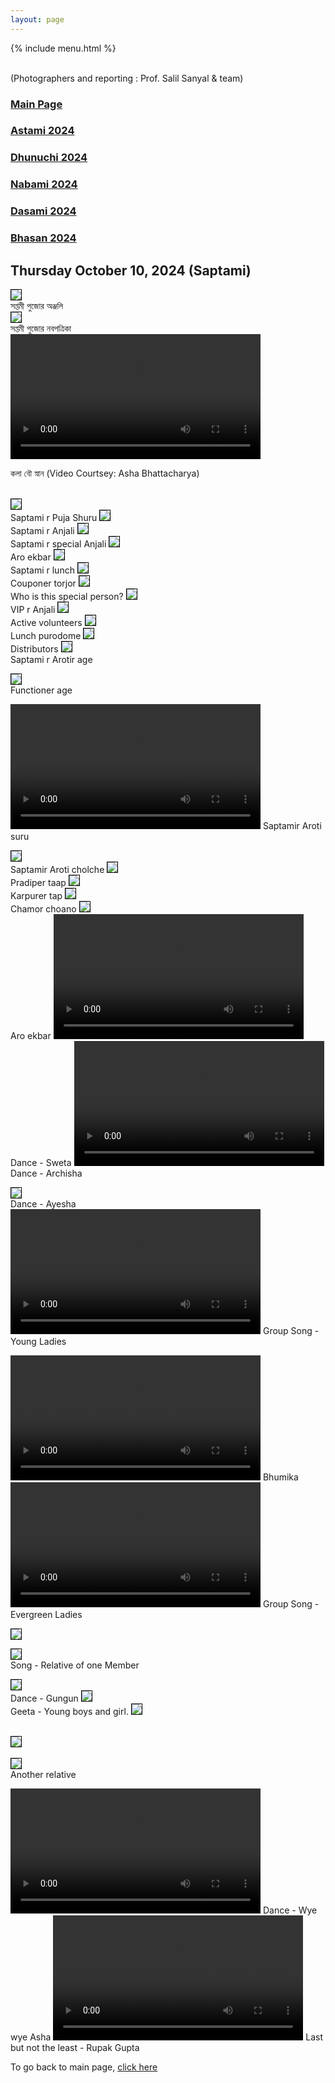 ```yaml
---
layout: page
---
```


{% include menu.html %}
<div id="fb-root"></div>

<div style="color: orange; font-size:1.5em;font-weight: bold;" id="demo"></div>

<br/>
(Photographers and reporting : Prof. Salil Sanyal &  team)


<h3><a href="/news">Main Page</a> </h3>
<h3><a href="/astami2024.html">Astami 2024</a> </h3>
<h3><a href="/dhunuchi2024.html">Dhunuchi 2024</a> </h3>
<h3><a href="/nabami2024.html">Nabami 2024</a> </h3>
<h3><a href="/dasami2024.html">Dasami 2024</a> </h3>
<h3><a href="/bhasan2024.html">Bhasan 2024</a> </h3>



<h2>Thursday October 10, 2024 (Saptami)</h2>

<img style="border:1px solid black;" src="/images/puja2024/saptami/2saptami.jpg"/><br/>
সপ্তমী পুজোর অঞ্জলি 
<br/>
<img style="border:1px solid black;" src="/images/puja2024/saptami/1saptami.jpg"/><br/>
সপ্তমী পুজোর নবপত্রিকা
<br/>
<video controls width="400">
  <source src="/images/puja2024/saptami/saptami1.mp4" type="video/mp4">
</video> 

কলা বৌ স্নান 
(Video Courtsey: Asha Bhattacharya)


<br/>
<img style="border:1px solid black;" src="/images/puja2024/saptami/1saptami.jpg"/><br/>
Saptami r Puja Shuru
<img style="border:1px solid black;" src="/images/puja2024/saptami/2saptami.jpg"/><br/>
Saptami r Anjali
<img style="border:1px solid black;" src="/images/puja2024/saptami/3saptami.jpg"/><br/>
Saptami r special Anjali
<img style="border:1px solid black;" src="/images/puja2024/saptami/4saptami.jpg"/><br/>
Aro ekbar
<img style="border:1px solid black;" src="/images/puja2024/saptami/5saptami.jpg"/><br/>
Saptami r lunch
<img style="border:1px solid black;" src="/images/puja2024/saptami/6saptami.jpg"/><br/>
Couponer torjor
<img style="border:1px solid black;" src="/images/puja2024/saptami/7saptami.jpg"/><br/>
Who is this special person?
<img style="border:1px solid black;" src="/images/puja2024/saptami/8saptami.jpg"/><br/>
VIP r Anjali
<img style="border:1px solid black;" src="/images/puja2024/saptami/9saptami.jpg"/><br/>
Active volunteers
<img style="border:1px solid black;" src="/images/puja2024/saptami/10saptami.jpg"/><br/>
Lunch purodome
<img style="border:1px solid black;" src="/images/puja2024/saptami/11saptami.jpg"/><br/>
Distributors
<img style="border:1px solid black;" src="/images/puja2024/saptami/12saptami.jpg"/><br/>
Saptami r Arotir age



<img style="border:1px solid black;" src="/images/puja2024/saptami/14saptami.jpg"/><br/>
Functioner age

<video controls width="400">
  <source src="/images/puja2024/saptami/saptami2.mp4" type="video/mp4">
</video> 
Saptamir Aroti suru

<img style="border:1px solid black;" src="/images/puja2024/saptami/15saptami.jpg"/><br/>
Saptamir Aroti cholche
<img style="border:1px solid black;" src="/images/puja2024/saptami/16saptami.jpg"/><br/>
Pradiper taap
<img style="border:1px solid black;" src="/images/puja2024/saptami/17saptami.jpg"/><br/>
Karpurer tap
<img style="border:1px solid black;" src="/images/puja2024/saptami/18saptami.jpg"/><br/>
Chamor choano
<img style="border:1px solid black;" src="/images/puja2024/saptami/19saptami.jpg"/><br/>
Aro ekbar
<video controls width="400">
  <source src="/images/puja2024/saptami/saptami3.mp4" type="video/mp4">
</video> 
Dance - Sweta
<video controls width="400">
  <source src="/images/puja2024/saptami/saptami4.mp4" type="video/mp4">
</video> 
Dance - Archisha

<img style="border:1px solid black;" src="/images/puja2024/saptami/21saptami.jpg"/><br/>
Dance - Ayesha
<video controls width="400">
  <source src="/images/puja2024/saptami/saptami5.mp4" type="video/mp4">
</video> 
Group Song - Young Ladies

<video controls width="400">
  <source src="/images/puja2024/saptami/saptami6.mp4" type="video/mp4">
</video> 
Bhumika

<video controls width="400">
  <source src="/images/puja2024/saptami/saptami7.mp4" type="video/mp4">
</video> 
Group Song - Evergreen Ladies

<!--img style="border:1px solid black;" src="/images/puja2024/saptami/22saptami.jpg"/><br/-->
<img style="border:1px solid black;" src="/images/puja2024/saptami/23saptami.jpg"/><br/>


<img style="border:1px solid black;" src="/images/puja2024/saptami/24saptami.jpg"/><br/>
Song - Relative of one Member

<img style="border:1px solid black;" src="/images/puja2024/saptami/25saptami.jpg"/><br/>
Dance - Gungun
<img style="border:1px solid black;" src="/images/puja2024/saptami/26saptami.jpg"/><br/>
Geeta - Young boys and girl.
<img style="border:1px solid black;" src="/images/puja2024/saptami/27saptami.jpg"/><br/><br/>

<img style="border:1px solid black;" src="/images/puja2024/saptami/28saptami.jpg"/><br/><BR/>
<img style="border:1px solid black;" src="/images/puja2024/saptami/29saptami.jpg"/><br/>
Another relative

<video controls width="400">
  <source src="/images/puja2024/saptami/saptami8.mp4" type="video/mp4">
</video> 
Dance - Wye wye Asha

<video controls width="400">
  <source src="/images/puja2024/saptami/saptami9.mp4" type="video/mp4">
</video> 
Last but not the least - Rupak Gupta

To go back to main page, <a href="/news">click here</a>
